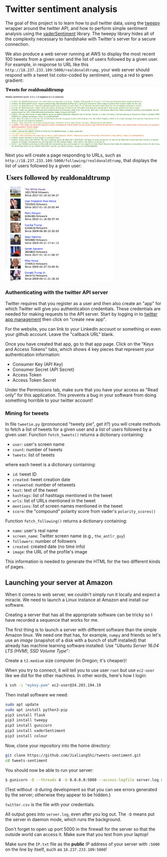 # Twitter sentiment analysis

The goal of this project is to learn how to pull twitter data, using the [tweepy](http://www.tweepy.org/) wrapper around the twitter API, and how to perform simple sentiment analysis using the [vaderSentiment](https://github.com/cjhutto/vaderSentiment) library.  The tweepy library hides all of the complexity necessary to handshake with Twitter's server for a secure connection.

We also produce a web server running at AWS to display the most recent 100 tweets from a given user and the list of users followed by a given user. For example, in response to URL like this `http://18.237.233.109:5000/realdonaldtrump`, your web server should respond with a tweet list color-coded by sentiment, using a red to green gradient:

<img src=figures/trump-tweets.png width=750>

Next you will create a page responding to URLs, such as `http://18.237.233.109:5000/following/realdonaldtrump`, that displays the list of users followed by a given user:

<img src=figures/trump-follows.png width=350>

### Authenticating with the twitter API server

Twitter requires that you register as a user and then also create an "app" for which Twitter will give you authentication credentials. These credentials are needed for making requests to the API server. Start by logging in to [twitter app management](https://apps.twitter.com/) then click on "create new app". 

For the website, you can link to your LinkedIn account or something or even your github account. Leave the "callback URL" blank.

Once you have created that app, go to that app page. Click on the  "Keys and Access Tokens" tabs, which shows 4 key pieces that represent your authentication information:

* Consumer Key (API Key)
* Consumer Secret (API Secret)
* Access Token
* Access Token Secret	

Under the Permissions tab, make sure that you have your access as "Read only" for this application. This prevents a bug in your software from doing something horrible to your twitter account!

### Mining for tweets

In file `tweetie.py` (pronounced "tweety pie", get it?) you will create methods to fetch a list of tweets for a given user and a list of users followed by a given user.  Function `fetch_tweets()` returns a dictionary containing:

* `user`: user's screen name
* `count`: number of tweets
* `tweets`: list of tweets

where each tweet is a dictionary containing:

* `id`: tweet ID
* `created`: tweet creation date
* `retweeted`: number of retweets
* `text`: text of the tweet
* `hashtags`: list of hashtags mentioned in the tweet
* `urls`: list of URLs mentioned in the tweet
* `mentions`: list of screen names mentioned in the tweet
* `score`: the "compound" polarity score from vader's `polarity_scores()`

Function `fetch_following()` returns a dictionary containing:

* `name`: user's real name
* `screen_name`: Twitter screen name (e.g., `the_antlr_guy`)
* `followers`: number of followers
* `created`: created date (no time info)
* `image`: the URL of the profile's image
       
This information is needed to generate the HTML for the two different kinds of pages.

## Launching your server at Amazon

When it comes to web server, we couldn't simply run it locally and expect a miracle. We need to launch a Linux instance at Amazon and install our software. 

Creating a server that has all the appropriate software can be tricky so I have recorded a sequence that works for me.

The first thing is to launch a server with different software than the simple Amazon linux. We need one that has, for example, `numpy` and friends so let's use an *image* (snapshot of a disk with a bunch of stuff installed) that already has machine learning software installed: Use "*Ubuntu Server 16.04 LTS (HVM), SSD Volume Type*":

Create a `t2.medium` size computer (in Oregon; it's cheaper)!

When you try to connect, it will tell you to use user `root` but use `ec2-user` like we did for the other machines.  In other words, here's how I login:
 
```bash
$ ssh -i "mykey.pem" ec2-user@34.203.194.19
```

Then install software we need:

```bash
sudo apt update
sudo apt install python3-pip
pip3 install flask
pip3 install tweepy
pip3 install gunicorn
pip3 install vaderSentiment
pip3 install colour
```

Now, clone your repository into the home directory:

```bash
git clone https://github.com/JialiangShi/tweets-sentiment.git
cd tweets-sentiment
```

You should now be able to run your server:

```bash
$ gunicorn -D --threads 4 -b 0.0.0.0:5000 --access-logfile server.log server:app twitter.csv
```

(Test without `-D` during development so that you can see errors generated by the server; otherwise they appear to be hidden.)

`twitter.csv` is the file with your credentials.

All output goes into `server.log`, even after you log out. The `-D` means put the server in daemon mode, which runs the background.

Don't forget to open up port 5000 in the firewall for the server so that the outside world can access it. Make sure that you test from your laptop!

Make sure the `IP.txt` file as the **public** IP address of your server with `:5000` on the line by itself, such as `18.237.233.109:5000`!

